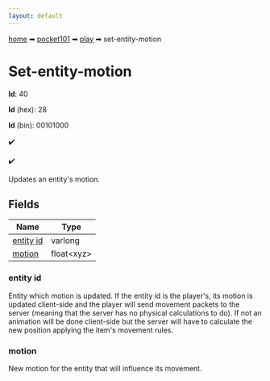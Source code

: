 ```yaml
---
layout: default
---
```


[home](/) ➡ [pocket101](/protocol/pocket101) ➡ [play](/protocol/pocket101/play) ➡ set-entity-motion

# Set-entity-motion

**Id**: 40

**Id** (hex): 28

**Id** (bin): 00101000

✔️

✔️

Updates an entity's motion.

## Fields

Name | Type
---|---
[entity id](#entity-id) | varlong
[motion](#motion) | float&lt;xyz&gt;

### entity id

Entity which motion is updated. If the entity id is the player's, its motion is updated client-side and the player will send movement packets to the server (meaning that the server has no physical calculations to do). If not an animation will be done client-side but the server will have to calculate the new position applying the item's movement rules.

### motion

New motion for the entity that will influence its movement.

